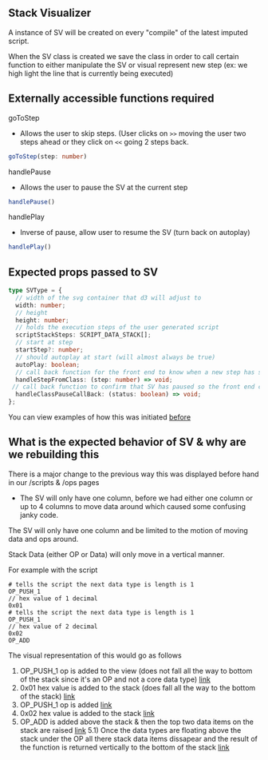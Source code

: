 ## Stack Visualizer
A instance of SV will be created on every "compile" of the latest imputed script.

When the SV class is created we save the class in order to call certain function to either manipulate the SV or visual represent new step (ex: we high light the line that is currently being executed)

## Externally accessible functions required

goToStep
- Allows the user to skip steps. (User clicks on `>>` moving the user two steps ahead or they click on `<<` going 2 steps back.
```ts
goToStep(step: number)
```

handlePause
- Allows the user to pause the SV at the current step
```ts
handlePause()
```

handlePlay
- Inverse of pause, allow user to resume the SV (turn back on autoplay)
```ts
handlePlay()
```


## Expected props passed to SV
```ts
type SVType = {
  // width of the svg container that d3 will adjust to
  width: number;
  // height
  height: number;
  // holds the execution steps of the user generated script
  scriptStackSteps: SCRIPT_DATA_STACK[];
  // start at step
  startStep?: number;
  // should autoplay at start (will almost always be true)
  autoPlay: boolean;
  // call back function for the front end to know when a new step has started
  handleStepFromClass: (step: number) => void;
 // call back function to confirm that SV has paused so the front end can visually update the controls
  handleClassPauseCallBack: (status: boolean) => void;
};
```
You can view examples of how this was initiated [before](https://github.com/Strata-Labs/BitScript/blob/bern/src/SCRIPT_ANIMATION_LIB/index.ts)

## What is the expected behavior of SV & why are we rebuilding this
There is a major change to the previous way this was displayed before hand in our /scripts & /ops pages
- The SV will only have one column, before we had either one column or up to 4 columns to move data around which caused some confusing janky code.

The SV will only have one column and be limited to the motion of moving data and ops around.

Stack Data (either OP or Data) will only move in a vertical manner.

For example with the script
```
# tells the script the next data type is length is 1
OP_PUSH_1
// hex value of 1 decimal
0x01
# tells the script the next data type is length is 1
OP_PUSH_1
// hex value of 2 decimal
0x02
OP_ADD
```

The visual representation of this would go as follows
1) OP_PUSH_1 op is added to the view (does not fall all the way to bottom of the stack since it's an OP and not a core data type) [link](https://www.figma.com/file/vDFNb7PuX37gJl7nzxFooU/BitScript-(latest)?type=design&node-id=5423-5621&mode=design&t=vCx3pZABGh34sqvw-4)
2) 0x01 hex value is added to the stack (does fall all the way to the bottom of the stack) [link](https://www.figma.com/file/vDFNb7PuX37gJl7nzxFooU/BitScript-(latest)?type=design&node-id=5423-6309&mode=design&t=vCx3pZABGh34sqvw-4)
3) OP_PUSH_1 op is added [link](https://www.figma.com/file/vDFNb7PuX37gJl7nzxFooU/BitScript-(latest)?type=design&node-id=5423-6603&mode=design&t=vCx3pZABGh34sqvw-4)
4) 0x02 hex value is added to the stack [link](https://www.figma.com/file/vDFNb7PuX37gJl7nzxFooU/BitScript-(latest)?type=design&node-id=5423-15482&mode=design&t=vCx3pZABGh34sqvw-4)
5) OP_ADD is added above the stack & then the top two data items on the stack are raised [link](https://www.figma.com/file/vDFNb7PuX37gJl7nzxFooU/BitScript-(latest)?type=design&node-id=5423-15930&mode=design&t=vCx3pZABGh34sqvw-4)
5.1) Once the data types are floating above the stack under the OP all there stack data items dissapear and the result of the function is returned vertically to the bottom of the stack [link](https://www.figma.com/file/vDFNb7PuX37gJl7nzxFooU/BitScript-(latest)?type=design&node-id=5423-16081&mode=design&t=vCx3pZABGh34sqvw-4)








